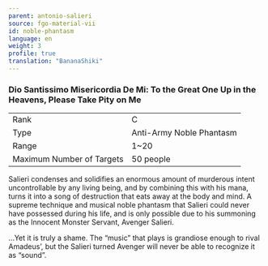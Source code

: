 ```yaml
---
parent: antonio-salieri
source: fgo-material-vii
id: noble-phantasm
language: en
weight: 3
profile: true
translation: "BananaShiki"
---
```


### Dio Santissimo Misericordia De Mi: To the Great One Up in the Heavens, Please Take Pity on Me

<table>
  <tr><td>Rank</td><td>C</td></tr>
  <tr><td>Type</td><td>Anti-Army Noble Phantasm</td></tr>
  <tr><td>Range</td><td>1~20</td></tr>
  <tr><td>Maximum Number of Targets</td><td>50 people</td></tr>
</table>

Salieri condenses and solidifies an enormous amount of murderous intent uncontrollable by any living being, and by combining this with his mana, turns it into a song of destruction that eats away at the body and mind.
A supreme technique and musical noble phantasm that Salieri could never have possessed during his life, and is only possible due to his summoning as the Innocent Monster Servant, Avenger Salieri.

…Yet it is truly a shame.
The “music” that plays is grandiose enough to rival Amadeus’, but the Salieri turned Avenger will never be able to recognize it as “sound”.

